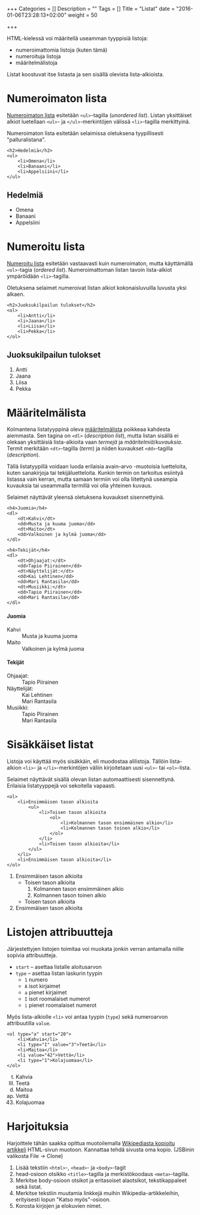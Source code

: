 +++
Categories = []
Description = ""
Tags = []
Title = "Listat"
date = "2016-01-06T23:28:13+02:00"
weight = 50

+++

HTML-kielessä voi määritellä useamman tyyppisiä listoja:

- numeroimattomia listoja (kuten tämä)
- numeroituja listoja
- määritelmälistoja

Listat koostuvat itse listasta ja sen sisällä olevista lista-alkioista.

Numeroimaton lista
==================
[Numeroimaton lista][Lista] esitetään `<ul>`-tagilla (*unordered list*). Listan yksittäiset
alkiot luetellaan `<ul>`- ja `</ul>`-merkintöjen välissä `<li>`-tagilla merkittyinä.

Numeroimaton lista esitetään selaimissa oletuksena tyypillisesti "palluralistana".

```
<h2>Hedelmiä</h2>
<ul>
    <li>Omena</li>
    <li>Banaani</li>
    <li>Appelsiini</li>
</ul>
```

<div class="html-example">
<h2>Hedelmiä</h2>
<ul>
    <li>Omena</li>
    <li>Banaani</li>
    <li>Appelsiini</li>
</ul>
</div>

Numeroitu lista
==================
[Numeroitu lista][Lista] esitetään vastaavasti kuin numeroimaton, mutta käyttämällä `<ol>`-tagia
(*ordered list*). Numeroimattoman listan tavoin lista-alkiot ympäröidään `<li>`-tagilla.

Oletuksena selaimet numeroivat listan alkiot kokonaisluvuilla luvusta yksi alkaen.

```
<h2>Juoksukilpailun tulokset</h2>
<ol>
    <li>Antti</li>
    <li>Jaana</li>
    <li>Liisa</li>
    <li>Pekka</li>
</ol>
```

<div class="html-example">
<h2>Juoksukilpailun tulokset</h2>
<ol>
    <li>Antti</li>
    <li>Jaana</li>
    <li>Liisa</li>
    <li>Pekka</li>
</ol>
</div>

Määritelmälista
==================
Kolmantena listatyyppinä oleva [määritelmälista][Deflista] poikkeaa kahdesta
aiemmasta. Sen tagina on `<dl>` (*description list*), mutta listan sisällä ei
olekaan yksittäisiä lista-alkioita vaan *termejä* ja *määritelmiä*/*kuvauksia*.
Termit merkitään `<dt>`-tagilla (*term*) ja niiden kuvaukset `<dd>`-tagilla (*description*).

Tällä listatyypillä voidaan luoda erilaisia avain–arvo -muotoisia luetteloita,
kuten sanakirjoja tai tekijäluetteloita. Kunkin termin on tarkoitus esiintyä listassa
vain kerran, mutta samaan termiin voi olla liitettynä useampia kuvauksia tai useammalla
termillä voi olla yhteinen kuvaus.

Selaimet näyttävät yleensä oletuksena kuvaukset sisennettyinä.

```
<h4>Juomia</h4>
<dl>
    <dt>Kahvi</dt>
    <dd>Musta ja kuuma juoma</dd>
    <dt>Maito</dt>
    <dd>Valkoinen ja kylmä juoma</dd>
</dl>

<h4>Tekijät</h4>
<dl>
    <dt>Ohjaajat:</dt>
    <dd>Tapio Piirainen</dd>
    <dt>Näyttelijät:</dt>
    <dd>Kai Lehtinen</dd>
    <dd>Mari Rantasila</dd>
    <dt>Musiikki:</dt>
    <dd>Tapio Piirainen</dd>
    <dd>Mari Rantasila</dd>
</dl>
```

<div class="html-example">
<h4>Juomia</h4>
<dl>
    <dt>Kahvi</dt>
    <dd>Musta ja kuuma juoma</dd>
    <dt>Maito</dt>
    <dd>Valkoinen ja kylmä juoma</dd>
</dl>

<h4>Tekijät</h4>
<dl>
    <dt>Ohjaajat:</dt>
    <dd>Tapio Piirainen</dd>
    <dt>Näyttelijät:</dt>
    <dd>Kai Lehtinen</dd>
    <dd>Mari Rantasila</dd>
    <dt>Musiikki:</dt>
    <dd>Tapio Piirainen</dd>
    <dd>Mari Rantasila</dd>
</dl>
</div>

Sisäkkäiset listat
==================
Listoja voi käyttää myös sisäkkäin, eli muodostaa alilistoja. Tällöin lista-alkion `<li>`- ja `</li>`-merkintöjen
väliin kirjoitetaan uusi `<ul>`- tai `<ol>`-lista.

Selaimet näyttävät sisällä olevan listan automaattisesti sisennettynä. Erilaisia listatyyppejä voi sekoitella vapaasti.

```
<ol>
    <li>Ensimmäisen tason alkioita
        <ul>
            <li>Toisen tason alkioita
                <ol>
                    <li>Kolmannen tason ensimmäinen alkio</li>
                    <li>Kolmannen tason toinen alkio</li>
                </ol>
            </li>
            <li>Toisen tason alkioita</li>
        </ul>
    </li>
    <li>Ensimmäisen tason alkioita</li>
</ol>
```

<div class="html-example">
<ol>
    <li>Ensimmäisen tason alkioita
        <ul>
            <li>Toisen tason alkioita
                <ol>
                    <li>Kolmannen tason ensimmäinen alkio</li>
                    <li>Kolmannen tason toinen alkio</li>
                </ol>
            </li>
            <li>Toisen tason alkioita</li>
        </ul>
    </li>
    <li>Ensimmäisen tason alkioita</li>
</ol>
</div>

Listojen attribuutteja
======================
Järjestettyjen listojen toimitaa voi muokata jonkin verran antamalla niille sopivia attribuutteja.

* `start` – asettaa listalle aloitusarvon
* `type` – asettaa listan laskurin tyypin
    - `1` numero
    - `A` isot kirjaimet
    - `a` pienet kirjaimet
    - `I` isot roomalaiset numerot
    - `i` pienet roomalaiset numerot

Myös lista-alkiolle `<li>` voi antaa tyypin (`type`) sekä numeroarvon attribuutilla `value`.

```
<ol type="a" start="20">
    <li>Kahvia</li>
    <li type="I" value="3">Teetä</li>
    <li>Maitoa</li>
    <li value="42">Vettä</li>
    <li type="1">Kolajuomaa</li>
</ol>
```

<div class="html-example">
<ol type="a" start="20">
    <li>Kahvia</li>
    <li type="I" value="3">Teetä</li>
    <li>Maitoa</li>
    <li value="42">Vettä</li>
    <li type="1">Kolajuomaa</li>
</ol>
</div>

Harjoituksia
============
Harjoittele tähän saakka opittua muotoilemalla [Wikipediasta kopioitu artikkeli][Liftari]
HTML-sivun muotoon. Kannattaa tehdä sivusta oma kopio. (JSBinin valikosta File -> Clone)

1. Lisää tekstiin `<html>`-, `<head>`- ja `<body>`-tagit
2. head-osioon otsikko `<title>`-tagilla ja merkistökoodaus `<meta>`-tagilla.
3. Merkitse body-osioon otsikot ja eritasoiset alaotsikot, tekstikappaleet sekä listat.
4. Merkitse tekstiin muutamia linkkejä muihin Wikipedia-artikkeleihin, erityisesti lopun "Katso myös"-osioon.
5. Korosta kirjojen ja elokuvien nimet.


[Lista]: http://www.w3schools.com/html/html_lists.asp "W3Schools:Listat"
[Deflista]: http://www.w3schools.com/TAGS/tag_dl.asp "W3Schools:Määritelmälista"

[Liftari]: https://jsbin.com/faqugo/latest/edit "Linnunradan käsikirja liftareille"